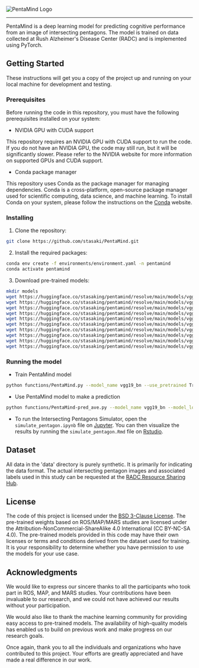 ![PentaMind Logo](https://github.com/stasaki/PentaMind/raw/main/pentamind-logo.png)

--------------------------------------------------------------------------------

PentaMind is a deep learning model for predicting cognitive performance from an image of intersecting pentagons. The model is trained on data collected at Rush Alzheimer's Disease Center (RADC) and is implemented using PyTorch.

## Getting Started
These instructions will get you a copy of the project up and running on your local machine for development and testing.

### Prerequisites
Before running the code in this repository, you must have the following prerequisites installed on your system:

- NVIDIA GPU with CUDA support

This repository requires an NVIDIA GPU with CUDA support to run the code. If you do not have an NVIDIA GPU, the code may still run, but it will be significantly slower. Please refer to the NVIDIA website for more information on supported GPUs and CUDA support.

- Conda package manager

This repository uses Conda as the package manager for managing dependencies. Conda is a cross-platform, open-source package manager used for scientific computing, data science, and machine learning.
To install Conda on your system, please follow the instructions on the [Conda](https://conda.io/projects/conda/en/latest/user-guide/install/index.html) website.


### Installing
1. Clone the repository:
```bash
git clone https://github.com/stasaki/PentaMind.git
```

2. Install the required packages:
```bash
conda env create -f environments/environment.yaml -n pentamind
conda activate pentamind
```

3. Download pre-trained models:
```bash
mkdir models
wget https://huggingface.co/stasaking/pentamind/resolve/main/models/vgg19_bn-1_model.pth -P models/
wget https://huggingface.co/stasaking/pentamind/resolve/main/models/vgg19_bn-2_model.pth -P models/
wget https://huggingface.co/stasaking/pentamind/resolve/main/models/vgg19_bn-3_model.pth -P models/
wget https://huggingface.co/stasaking/pentamind/resolve/main/models/vgg19_bn-4_model.pth -P models/
wget https://huggingface.co/stasaking/pentamind/resolve/main/models/vgg19_bn-5_model.pth -P models/
wget https://huggingface.co/stasaking/pentamind/resolve/main/models/vgg19_bn-6_model.pth -P models/
wget https://huggingface.co/stasaking/pentamind/resolve/main/models/vgg19_bn-7_model.pth -P models/
wget https://huggingface.co/stasaking/pentamind/resolve/main/models/vgg19_bn-8_model.pth -P models/
wget https://huggingface.co/stasaking/pentamind/resolve/main/models/vgg19_bn-9_model.pth -P models/
wget https://huggingface.co/stasaking/pentamind/resolve/main/models/vgg19_bn-10_model.pth -P models/
```

### Running the model
- Train PentaMind model
```bash
python functions/PentaMind.py --model_name vgg19_bn --use_pretrained True --pheno_file_dir data/phenotype/ --image_file_dir data/images/ --output_dir results/PentaMind/ --optim sgd --batch-size 32 --epochs 90 --lr 0.001 --momentum 0.9 --weight-decay 0.0001
```

- Use PentaMind model to make a prediction
```bash
python functions/PentaMind-pred_ave.py --model_name vgg19_bn --model_loc models/vgg19_bn-1_model.pth --pheno_file data/phenotype/test.txt --image_file_dir data/images/ --output_dir results/PentaMind-pred_ave/ --batch-size 32
```

- To run the Intersecting Pentagons Simulator, open the `simulate_pentagon.ipynb` file on [Jupyter](https://jupyter.org/). You can then visualize the results by running the `simulate_pentagon.Rmd` file on [Rstudio](https://posit.co/download/rstudio-desktop/).


## Dataset
All data in the 'data' directory is purely synthetic. It is primarily for indicating the data format. The actual intersecting pentagon images and associated labels used in this study can be requested at the [RADC Resource Sharing Hub](https://www.radc.rush.edu/).

## License
The code of this project is licensed under the [BSD 3-Clause License](LICENSE). The pre-trained weights based on ROS/MAP/MARS studies are licensed under the Attribution-NonCommercial-ShareAlike 4.0 International (CC BY-NC-SA 4.0). The pre-trained models provided in this code may have their own licenses or terms and conditions derived from the dataset used for training. It is your responsibility to determine whether you have permission to use the models for your use case.

## Acknowledgments
We would like to express our sincere thanks to all the participants who took part in ROS, MAP, and MARS studies. Your contributions have been invaluable to our research, and we could not have achieved our results without your participation.

We would also like to thank the machine learning community for providing easy access to pre-trained models. The availability of high-quality models has enabled us to build on previous work and make progress on our research goals.

Once again, thank you to all the individuals and organizations who have contributed to this project. Your efforts are greatly appreciated and have made a real difference in our work.

